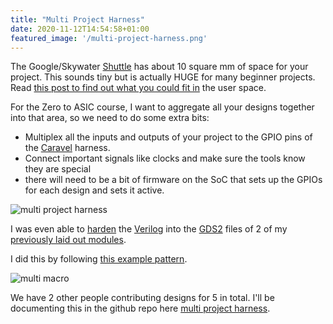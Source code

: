 ```yaml
---
title: "Multi Project Harness"
date: 2020-11-12T14:54:58+01:00
featured_image: '/multi-project-harness.png'
---
```


The Google/Skywater [Shuttle](/terminology/shuttle) has about 10 square mm of space for your project. This sounds tiny but is actually HUGE for many beginner projects.
Read [this post to find out what you could fit in](/post/how-much-can-we-fit) the user space.

For the Zero to ASIC course, I want to aggregate all your designs together into that area, so we need to do some extra bits:

* Multiplex all the inputs and outputs of your project to the GPIO pins of the [Caravel](/terminology/shuttle#caravel) harness.
* Connect important signals like clocks and make sure the tools know they are special
* there will need to be a bit of firmware on the SoC that sets up the GPIOs for each design and sets it active.

![multi project harness](/multi-project-harness.png)

I was even able to [harden](/terminology/harden) the [Verilog](/terminology/hdl) into the [GDS2](/terminology/gds2) files of 2 of my
[previously laid out modules](https://github.com/mattvenn/seven-segment-seconds).

I did this by following [this example pattern](https://github.com/efabless/openlane/tree/master/designs/manual_macro_placement_test).

![multi macro](/multi-project-gds.png)

We have 2 other people contributing designs for 5 in total. I'll be documenting this in the github repo
here [multi project harness](https://github.com/mattvenn/multi-project-harness).
